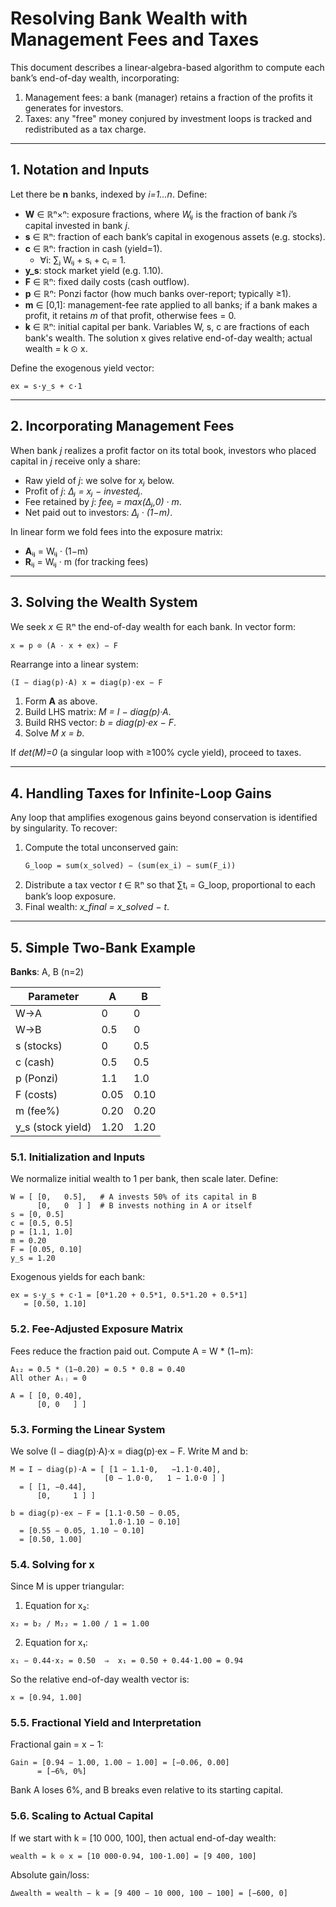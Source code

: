 # Resolving Bank Wealth with Management Fees and Taxes

This document describes a linear‐algebra-based algorithm to compute each bank’s end-of-day wealth, incorporating:

1. Management fees: a bank (manager) retains a fraction of the profits it generates for investors.
2. Taxes: any "free" money conjured by investment loops is tracked and redistributed as a tax charge.

---

## 1. Notation and Inputs

Let there be **n** banks, indexed by *i=1…n*. Define:

- **W** ∈ ℝⁿ×ⁿ: exposure fractions, where _Wᵢⱼ_ is the fraction of bank *i*’s capital invested in bank *j*.
- **s** ∈ ℝⁿ: fraction of each bank’s capital in exogenous assets (e.g. stocks).
- **c** ∈ ℝⁿ: fraction in cash (yield=1).
  - ∀i: ∑ⱼ Wᵢⱼ + sᵢ + cᵢ = 1.
- **y_s**: stock market yield (e.g. 1.10).
- **F** ∈ ℝⁿ: fixed daily costs (cash outflow).
- **p** ∈ ℝⁿ: Ponzi factor (how much banks over-report; typically ≥1).
- **m** ∈ [0,1]: management-fee rate applied to all banks; if a bank makes a profit, it retains _m_ of that profit, otherwise fees = 0.
- **k** ∈ ℝⁿ: initial capital per bank. Variables W, s, c are fractions of each bank's wealth. The solution x gives relative end-of-day wealth; actual wealth = k ⊙ x.

Define the exogenous yield vector:
```
ex = s·y_s + c·1
```

---

## 2. Incorporating Management Fees

When bank *j* realizes a profit factor on its total book, investors who placed capital in *j* receive only a share:

- Raw yield of *j*: we solve for *xⱼ* below.
- Profit of *j*: _Δⱼ = xⱼ − investedⱼ_.
- Fee retained by *j*:  _feeⱼ = max(Δⱼ,0) · m_.
- Net paid out to investors: _Δⱼ · (1−m)_.

In linear form we fold fees into the exposure matrix:

- **A**ᵢⱼ = Wᵢⱼ · (1−m)  
- **R**ᵢⱼ = Wᵢⱼ · m      (for tracking fees)

---

## 3. Solving the Wealth System

We seek _x_ ∈ ℝⁿ the end-of-day wealth for each bank.  In vector form:

```
x = p ⊙ (A · x + ex) − F
```

Rearrange into a linear system:

```
(I − diag(p)·A) x = diag(p)·ex − F
```

1. Form **A** as above.
2. Build LHS matrix: _M = I − diag(p)·A_.
3. Build RHS vector: _b = diag(p)·ex − F_.
4. Solve _M x = b_.

If _det(M)=0_ (a singular loop with ≥100% cycle yield), proceed to taxes.

---

## 4. Handling Taxes for Infinite-Loop Gains

Any loop that amplifies exogenous gains beyond conservation is identified by singularity.  To recover:

1. Compute the total unconserved gain:
   ```
   G_loop = sum(x_solved) − (sum(ex_i) − sum(F_i))
   ```
2. Distribute a tax vector _t_ ∈ ℝⁿ so that ∑tᵢ = G_loop, proportional to each bank’s loop exposure.
3. Final wealth: _x_final = x_solved − t_.

---
## 5. Simple Two-Bank Example

**Banks**: A, B (n=2)

| Parameter        | A     | B     |
|------------------|-------|-------|
| W→A              | 0     | 0     |
| W→B              | 0.5   | 0     |
| s (stocks)       | 0     | 0.5   |
| c (cash)         | 0.5   | 0.5   |
| p (Ponzi)        | 1.1   | 1.0   |
| F (costs)        | 0.05  | 0.10  |
| m (fee%)         | 0.20  | 0.20  |
| y_s (stock yield)| 1.20  | 1.20  |

### 5.1. Initialization and Inputs

We normalize initial wealth to 1 per bank, then scale later.  Define:
```
W = [ [0,   0.5],   # A invests 50% of its capital in B
      [0,   0  ] ]  # B invests nothing in A or itself
s = [0, 0.5]
c = [0.5, 0.5]
p = [1.1, 1.0]
m = 0.20
F = [0.05, 0.10]
y_s = 1.20
```
Exogenous yields for each bank:
```
ex = s·y_s + c·1 = [0*1.20 + 0.5*1, 0.5*1.20 + 0.5*1]
   = [0.50, 1.10]
```

### 5.2. Fee-Adjusted Exposure Matrix

Fees reduce the fraction paid out.  Compute A = W * (1−m):
```
A₁₂ = 0.5 * (1−0.20) = 0.5 * 0.8 = 0.40
All other Aᵢⱼ = 0

A = [ [0, 0.40],
      [0, 0   ] ]
```

### 5.3. Forming the Linear System

We solve (I − diag(p)·A)·x = diag(p)·ex − F.  Write M and b:
```
M = I − diag(p)·A = [ [1 − 1.1·0,   −1.1·0.40],
                     [0 − 1.0·0,   1 − 1.0·0 ] ]
  = [ [1, −0.44],
      [0,     1 ] ]

b = diag(p)·ex − F = [1.1·0.50 − 0.05,
                      1.0·1.10 − 0.10]
  = [0.55 − 0.05, 1.10 − 0.10]
  = [0.50, 1.00]
```

### 5.4. Solving for x

Since M is upper triangular:
1) Equation for x₂:
```
x₂ = b₂ / M₂₂ = 1.00 / 1 = 1.00
```
2) Equation for x₁:
```
x₁ − 0.44·x₂ = 0.50  ⇒  x₁ = 0.50 + 0.44·1.00 = 0.94
```

So the relative end-of-day wealth vector is:
```
x = [0.94, 1.00]
```

### 5.5. Fractional Yield and Interpretation

Fractional gain = x − 1:
```
Gain = [0.94 − 1.00, 1.00 − 1.00] = [−0.06, 0.00]
      = [−6%, 0%]
```
Bank A loses 6%, and B breaks even relative to its starting capital.

### 5.6. Scaling to Actual Capital

If we start with k = [10 000, 100], then actual end-of-day wealth:
```
wealth = k ⊙ x = [10 000·0.94, 100·1.00] = [9 400, 100]
```
Absolute gain/loss:
```
Δwealth = wealth − k = [9 400 − 10 000, 100 − 100] = [−600, 0]
```
